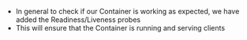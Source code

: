 - In general to check if our Container is working as expected, we have added the Readiness/Liveness probes
- This will ensure that the Container is running and serving clients
